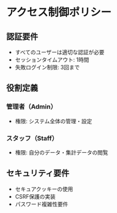 # アクセス制御ポリシー

## 認証要件
- すべてのユーザーは適切な認証が必要
- セッションタイムアウト: 1時間
- 失敗ログイン制限: 3回まで

## 役割定義
### 管理者（Admin）
- 権限: システム全体の管理・設定

### スタッフ（Staff）
- 権限: 自分のデータ・集計データの閲覧

## セキュリティ要件
- セキュアクッキーの使用
- CSRF保護の実装
- パスワード複雑性要件
